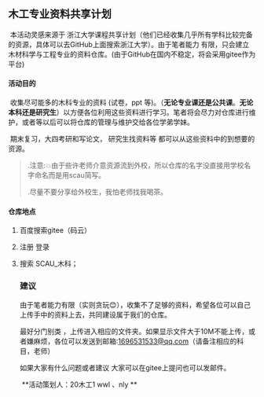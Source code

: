  ## 木工专业资料共享计划

​     本活动灵感来源于 浙江大学课程共享计划（他们已经收集几乎所有学科比较完备的资源，具体可以去GitHub上面搜索浙江大学）。由于笔者能力 有限，只会建立木材科学与工程专业的资料仓库。(由于GitHub在国内不稳定，将会采用gitee作为平台)

####     活动目的

​    收集尽可能多的木科专业的资料 (试卷，ppt 等)。（**无论专业课还是公共课**。**无论本科还是研究生**）以方便各位利用这些资料进行学习。笔者将会尽力对仓库进行维护，或者等以后可以将仓库的管理与维护交给各位学弟学妹。

​     期末复习，大四考研和写论文， 研究生找资料等   都可以从这些资料中的到想要的资源。

>  .注意::boom:由于些许老师介意资源流到外校，所以仓库的名字没直接用学校名字命名而是用scau简写。
>
>  .尽量不要分享给外校生，我怕老师找我喝茶。

####    仓库地点

   1. 百度搜索gitee（码云）

   2. 注册 登录

   3. 搜索 SCAU_木科；

      ###  建议  

      由于笔者能力有限（实则贪玩:blush:），收集不了足够的资料，希望各位可以自己上传手中的资料上去，共同建设属于我们的仓库。

      最好分门别类 ，上传进入相应的文件夹。如果显示文件大于10M不能上传，或者嫌麻烦，各位可以发送到邮箱:1696531533@qq.com（请备注相应的科目，老师）

      如果大家有什么问题或者建议 大家可以在gitee上提问也可以发邮件。

      ​																					**活动策划人：20木工1   wwl  、nly **

     
      

      ​                                   													

      

​      
